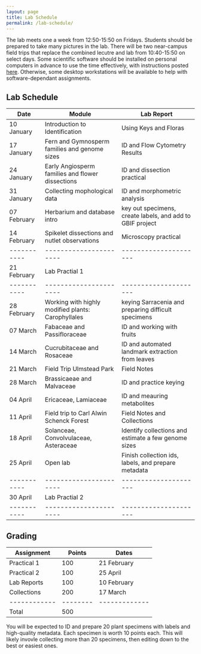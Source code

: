 ```yaml
---
layout: page
title: Lab Schedule
permalink: /lab-schedule/
---
```


The lab meets one a week from 12:50-15:50 on Fridays. Students should be prepared to take many pictures in the lab. There will be two near-campus field trips that replace the combined lecutre and lab from 10:40-15:50 on select days. Some scientific software should be installed on personal computers in advance to use the time effectively, with instructions posted [here]({{site.baseurl}}/pre-class). Otherwise, some desktop workstations will be available to help with software-dependant assignments.

## Lab Schedule
|Date       |Module | Lab Report |
|-----------|------------------------------- |-----------------------|
|10 January | Introduction to Identification | Using Keys and Floras |
|17 January | Fern and Gymnosperm families and genome sizes | ID and Flow Cytometry Results |
|24 January | Early Angiosperm families and flower dissections | ID and dissection practical |
|31 January | Collecting mophological data | ID and morphometric analysis |
|07 February| Herbarium and database intro | key out specimens, create labels, and add to GBIF project |  
|14 February| Spikelet dissections and nutlet observations | Microscopy practical|
|-----------|----------------------|---------------------|
|21 February| Lab Practial 1       |                     |
|-----------|----------------------|---------------------|
|28 February| Working with highly modified plants: Carophyllales | keying Sarracenia and preparing difficult specimens |
|07 March   | Fabaceae and Passifloraceae | ID and working with fruits |
|14 March | Cucrubitaceae and Rosaceae | ID and automated landmark extraction from leaves | 
|21 March | Field Trip Ulmstead Park | Field Notes |
|28 March | Brassicaeae and Malvaceae | ID and practice keying |
|04 April | Ericaceae, Lamiaceae | ID and meauring metabolites |
|11 April | Field trip to Carl Alwin Schenck Forest| Field Notes and Collections| 
|18 April | Solanceae, Convolvulaceae, Asteraceae | Identify collections and estimate a few genome sizes |
|25 April | Open lab | Finish collection ids, labels, and prepare metadata  |
|-----------|----------------------|---------------------|
|30 April   | Lab Practial 2       |                     |
|-----------|----------------------|---------------------|

## Grading

| Assignment | Points | Dates |
|------------|--------|-------|
| Practical 1     | 100    | 21 February |
| Practical 2     | 100    | 25 April    |
| Lab Reports  | 100     | 10 February |
| Collections   | 200     | 17 March    |
|------------|--------|-------------|
| Total      | 500    |             |


You will be expected to ID and prepare 20 plant specimens with labels and high-quality metadata. Each specimen is worth 10 points each. This will likely invovle collecting more than 20 specimens, then editing down to the best or easiest ones.